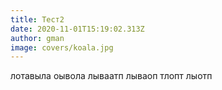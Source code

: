 ```yaml
---
title: Тест2
date: 2020-11-01T15:19:02.313Z
author: gman
image: covers/koala.jpg
---
```

лотавыла оывола лываатп лываоп тлопт лыотп